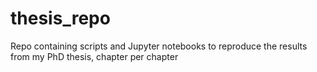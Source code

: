 # thesis_repo
Repo containing scripts and Jupyter notebooks to reproduce the results from my PhD thesis, chapter per chapter  
